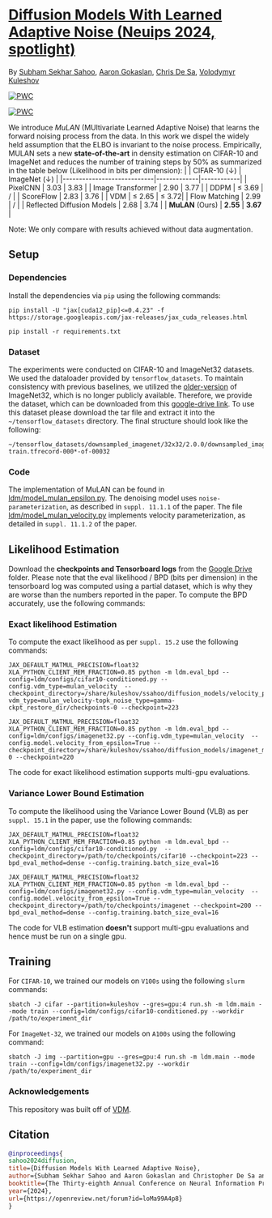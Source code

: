 # [Diffusion Models With Learned Adaptive Noise (Neuips 2024, spotlight)](https://arxiv.org/abs/2312.13236)
By [Subham Sekhar Sahoo](https://s-sahoo.github.io), [Aaron Gokaslan](https://skylion007.github.io), [Chris De Sa](https://www.cs.cornell.edu/~cdesa/), [Volodymyr Kuleshov](https://www.cs.cornell.edu/~kuleshov/)

[![PWC](https://img.shields.io/endpoint.svg?url=https://paperswithcode.com/badge/diffusion-models-with-learned-adaptive-noise/density-estimation-on-imagenet-32x32-1)](https://paperswithcode.com/sota/density-estimation-on-imagenet-32x32-1?p=diffusion-models-with-learned-adaptive-noise)

[![PWC](https://img.shields.io/endpoint.svg?url=https://paperswithcode.com/badge/diffusion-models-with-learned-adaptive-noise/density-estimation-on-cifar-10)](https://paperswithcode.com/sota/density-estimation-on-cifar-10?p=diffusion-models-with-learned-adaptive-noise)

We introduce *MuLAN* (MUltivariate Learned Adaptive Noise) that learns the forward noising process from the data. In this work we dispel the widely held assumption that the ELBO is invariant to the noise process. Empirically, MULAN sets a new **state-of-the-art** in density estimation on CIFAR-10 and ImageNet and reduces the number of training steps by 50% as summarized in the table below (Likelihood in bits per dimension):
|                         | CIFAR-10 $(\downarrow)$ | ImageNet $(\downarrow)$ |
|----------------------------|-------------|------------|
| PixelCNN                   | 3.03        | 3.83       |
| Image Transformer          | 2.90        | 3.77       |
| DDPM                       | $\leq$ 3.69 | /          |
| ScoreFlow                  | 2.83        | 3.76       |
| VDM                        | $\leq$ 2.65 | $\leq$ 3.72|
| Flow Matching              | 2.99        | /          |
| Reflected Diffusion Models | 2.68        | 3.74       |
| **MuLAN** (Ours)           | **2.55**    | **3.67**   |

Note:  We only compare with results achieved without data augmentation.

## Setup
### Dependencies
Install the dependencies via `pip` using the following commands:
```
pip install -U "jax[cuda12_pip]<=0.4.23" -f https://storage.googleapis.com/jax-releases/jax_cuda_releases.html

pip install -r requirements.txt
```

### Dataset
The experiments were conducted on CIFAR-10 and ImageNet32 datasets. We used the dataloader provided by `tensorflow_datasets`. To maintain consistency with previous baselines, we utilized the [older-version](http://image-net.org/small/train_32x32.tar) of ImageNet32, which is no longer publicly available. Therefore, we provide the dataset, which can be downloaded from this [google-drive link](https://drive.google.com/file/d/1I-QvjLRa1kVxc3iX05pmDEKEM0JeAq46/view?usp=share_link). To use this dataset please download the tar file and extract it into the `~/tensorflow_datasets` directory. The final structure should look like the following:
```
~/tensorflow_datasets/downsampled_imagenet/32x32/2.0.0/downsampled_imagenet-train.tfrecord-000*-of-00032
```

### Code
The implementation of MuLAN can be found in [ldm/model_mulan_epsilon.py](ldm/model_mulan_epsilon.py). The denoising model uses `noise-parameterization`, as described in `suppl. 11.1.1` of the paper. The file [ldm/model_mulan_velocity.py](ldm/model_mulan_velocity.py) implements velocity parameterization, as detailed in `suppl. 11.1.2` of the paper. 


## Likelihood Estimation
Download the **checkpoints and Tensorboard logs** from the [Google Drive](https://drive.google.com/drive/folders/1RVnTljGDj4G8gu2ltYFX0wwD9OlKRpWT?usp=sharing) folder. Please note that the eval likelihood / BPD (bits per dimension) in the tensorboard log was computed using a partial dataset, which is why they are worse than the numbers reported in the paper. To compute the BPD accurately, use the following commands:

### Exact likelihood Estimation
To compute the exact likelihood as per `suppl. 15.2` use the following commands:
```
JAX_DEFAULT_MATMUL_PRECISION=float32 XLA_PYTHON_CLIENT_MEM_FRACTION=0.85 python -m ldm.eval_bpd --config=ldm/configs/cifar10-conditioned.py --config.vdm_type=mulan_velocity  --checkpoint_directory=/share/kuleshov/ssahoo/diffusion_models/velocity_parameterization/1124188-vdm_type=mulan_velocity-topk_noise_type=gamma-ckpt_restore_dir/checkpoints-0 --checkpoint=223

JAX_DEFAULT_MATMUL_PRECISION=float32 XLA_PYTHON_CLIENT_MEM_FRACTION=0.85 python -m ldm.eval_bpd --config=ldm/configs/imagenet32.py --config.vdm_type=mulan_velocity  --config.model.velocity_from_epsilon=True --checkpoint_directory=/share/kuleshov/ssahoo/diffusion_models/imagenet_mulan_epsilon/checkpoints-0 --checkpoint=220
```
The code for exact likelihood estimation supports multi-gpu evaluations.

### Variance Lower Bound Estimation
To compute the likelihood using the Variance Lower Bound (VLB) as per `suppl. 15.1` in the paper, use the following commands:
```
JAX_DEFAULT_MATMUL_PRECISION=float32 XLA_PYTHON_CLIENT_MEM_FRACTION=0.85 python -m ldm.eval_bpd --config=ldm/configs/cifar10-conditioned.py  --checkpoint_directory=/path/to/checkpoints/cifar10 --checkpoint=223 --bpd_eval_method=dense --config.training.batch_size_eval=16

JAX_DEFAULT_MATMUL_PRECISION=float32 XLA_PYTHON_CLIENT_MEM_FRACTION=0.85 python -m ldm.eval_bpd --config=ldm/configs/imagenet32.py --config.vdm_type=mulan_velocity  --config.model.velocity_from_epsilon=True --checkpoint_directory=/path/to/checkpoints/imagenet --checkpoint=200 --bpd_eval_method=dense --config.training.batch_size_eval=16
```
The code for VLB estimation **doesn't** support multi-gpu evaluations and hence must be run on a single gpu.

## Training
For `CIFAR-10`, we trained our models on `V100s` using the following `slurm` commands:
```
sbatch -J cifar --partition=kuleshov --gres=gpu:4 run.sh -m ldm.main --mode train --config=ldm/configs/cifar10-conditioned.py --workdir /path/to/experiment_dir
```

For `ImageNet-32`, we trained our models on `A100s` using the following command:
```
sbatch -J img --partition=gpu --gres=gpu:4 run.sh -m ldm.main --mode train --config=ldm/configs/imagenet32.py --workdir /path/to/experiment_dir
```

### Acknowledgements
This repository was built off of [VDM](https://github.com/google-research/vdm).


## Citation
```bib
@inproceedings{
sahoo2024diffusion,
title={Diffusion Models With Learned Adaptive Noise},
author={Subham Sekhar Sahoo and Aaron Gokaslan and Christopher De Sa and Volodymyr Kuleshov},
booktitle={The Thirty-eighth Annual Conference on Neural Information Processing Systems},
year={2024},
url={https://openreview.net/forum?id=loMa99A4p8}
}
```
